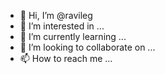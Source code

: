 - 👋 Hi, I’m @ravileg
- 👀 I’m interested in ...
- 🌱 I’m currently learning ...
- 💞️ I’m looking to collaborate on ...
- 📫 How to reach me ...

<!---
ravileg/ravileg is a ✨ special ✨ repository because its `README.md` (this file) appears on your GitHub profile.
You can click the Preview link to take a look at your changes.
--->
